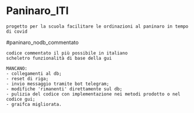 # Paninaro_ITI
	progetto per la scuola facilitare le ordinazioni al paninaro in tempo di covid

#paninaro_nodb_commentato

	codice commentato il più possibile in italiano
	scheletro funzionalità di base della gui

	MANCANO:
	- collegamenti al db;
	- reset di riga;
	- invio messaggio tramite bot telegram;
	- modifiche 'rimanenti' direttamente sul db;
	- pulizia del codice con implementazione nei metodi prodotto o nel codice gui;
	- graifca migliorata.
	
